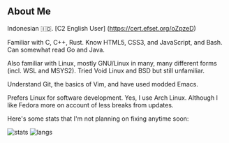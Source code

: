 ## About Me

Indonesian 🇮🇩. [C2 English User] (https://cert.efset.org/oZpzeD)

Familiar with C, C++, Rust. Know HTML5, CSS3, and JavaScript, and Bash. Can somewhat read Go and Java.

Also familiar with Linux, mostly GNU/Linux in many, many different forms (incl. WSL and MSYS2). Tried Void Linux and BSD but still unfamiliar.

Understand Git, the basics of Vim, and have used modded Emacs.

Prefers Linux for software development. Yes, I use Arch Linux. Although I like Fedora more on account of less breaks from updates.

Here's some stats that I'm not planning on fixing anytime soon:

![stats](https://github-readme-stats.vercel.app/api?username=AntimatterReactor&theme=aura_dark&show_icons=true&count_private=true)
![langs](https://github-readme-stats.vercel.app/api/top-langs/?username=AntimatterReactor&theme=aura_dark&layout=compact&langs_count=6)